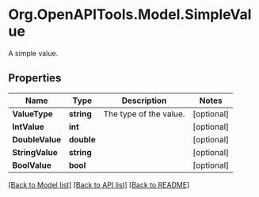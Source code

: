 # Org.OpenAPITools.Model.SimpleValue
A simple value.
## Properties

Name | Type | Description | Notes
------------ | ------------- | ------------- | -------------
**ValueType** | **string** | The type of the value.  | [optional] 
**IntValue** | **int** |  | [optional] 
**DoubleValue** | **double** |  | [optional] 
**StringValue** | **string** |  | [optional] 
**BoolValue** | **bool** |  | [optional] 

[[Back to Model list]](../README.md#documentation-for-models) [[Back to API list]](../README.md#documentation-for-api-endpoints) [[Back to README]](../README.md)

